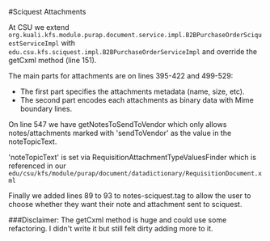 #Sciquest Attachments

At CSU we extend 
```org.kuali.kfs.module.purap.document.service.impl.B2BPurchaseOrderSciquestServiceImpl```
with
```edu.csu.kfs.sciquest.impl.B2BPurchaseOrderServiceImpl```
and override the getCxml method (line 151).

The main parts for attachments are on lines 395-422 and 499-529:

* The first part specifies the attachments metadata (name, size, etc).
* The second part encodes each attachments as binary data with Mime boundary lines.

On line 547 we have getNotesToSendToVendor which only allows notes/attachments marked with 'sendToVendor' as the value in the noteTopicText.

'noteTopicText' is set via RequisitionAttachmentTypeValuesFinder which is referenced in our
```edu/csu/kfs/module/purap/document/datadictionary/RequisitionDocument.xml```

Finally we added lines 89 to 93 to notes-sciquest.tag to allow the user to choose whether they want their note and attachment sent to sciquest.

###Disclaimer: The getCxml method is huge and could use some refactoring. I didn't write it but still felt dirty adding more to it.
